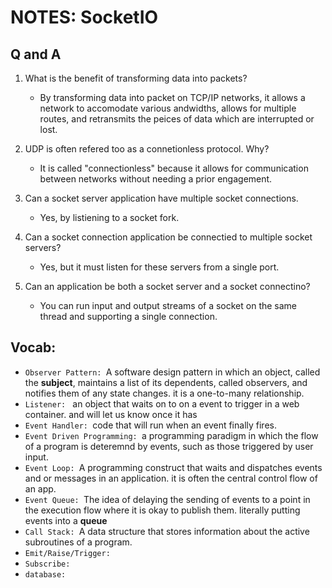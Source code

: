 # NOTES: SocketIO

## Q and A

1. What is the benefit of transforming data into packets?
   - By transforming data into packet on TCP/IP networks, it allows a network to accomodate various andwidths, allows for multiple routes, and retransmits the peices of data which are interrupted or lost.
2. UDP is often refered too as a connetionless protocol. Why?
   - It is called "connectionless" because it allows for communication between networks without needing a prior engagement.
3. Can a socket server application have multiple socket connections.

   - Yes, by listiening to a socket fork.

4. Can a socket connection application be connectied to multiple socket servers?
   - Yes, but it must listen for these servers from a single port.
5. Can an application be both a socket server and a socket connectino?
   - You can run input and output streams of a socket on the same thread and supporting a single connection.

## Vocab:

- `Observer Pattern: `A software design pattern in which an object, called the **subject**, maintains a list of its dependents, called observers, and notifies them of any state changes. it is a one-to-many relationship.
- `Listener: ` an object that waits on to on a event to trigger in a web container. and will let us know once it has
- `Event Handler: `code that will run when an event finally fires.
- `Event Driven Programming: `a programming paradigm in which the flow of a program is deteremnd by events, such as those triggered by user input.
- `Event Loop: `A programming construct that waits and dispatches events and or messages in an application. it is often the central control flow of an app.
- `Event Queue: `The idea of delaying the sending of events to a point in the execution flow where it is okay to publish them. literally putting events into a **queue**
- `Call Stack: `A data structure that stores information about the active subroutines of a program.
- `Emit/Raise/Trigger: `
- `Subscribe: `
- `database: `
